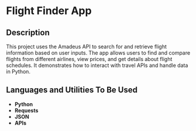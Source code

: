 <h1>Flight Finder App</h1>

<h2>Description</h2>
This project uses the Amadeus API to search for and retrieve flight information based on user inputs. The app allows users to find and compare flights from different airlines, view prices, and get details about flight schedules. It demonstrates how to interact with travel APIs and handle data in Python.
<br />

<h2>Languages and Utilities To Be Used</h2>

- <b>Python</b> 
- <b>Requests</b>
- <b>JSON</b>
- <b>APIs</b>
